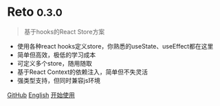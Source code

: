 # Reto <small>0.3.0</small>

> 基于hooks的React Store方案

- 使用各种react hooks定义store，你熟悉的useState、useEffect都在这里
- 简单但高效，极低的学习成本
- 可定义多个store，随用随取
- 基于React Context的依赖注入，简单但不失灵活
- 强类型支持，但同时兼容js环境

[GitHub](https://github.com/awmleer/reto/)
[English](/)
[开始使用](/zh-cn/get-started)
